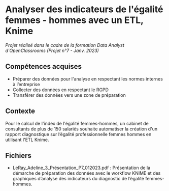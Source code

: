 # Analyser des indicateurs de l'égalité femmes - hommes avec un ETL, Knime
 
 _Projet réalisé dans le cadre de la formation Data Analyst d'OpenClassrooms (Projet n°7 - Janv. 2023)_
 
## Compétences acquises
* Préparer des données pour l'analyse en respectant les normes internes à l’entreprise
* Collecter des données en respectant le RGPD
* Transférer des données vers une zone de préparation

## Contexte 
Pour le calcul de l'index de l'égalité femmes-hommes, un cabinet de consultants de plus de 150 salariés souhaite automatiser la création d'un rapport diagnostique sur l’égalité professionnelle femmes hommes en utilisant l'ETL Knime. 

## Fichiers
* LeRay_Adeline_3_Présentation_P7_012023.pdf : Présentation de la démarche de préparation des données avec le workflow KNIME et des graphiques d’analyse des indicateurs du diagnostic de l’égalité femmes-hommes.

